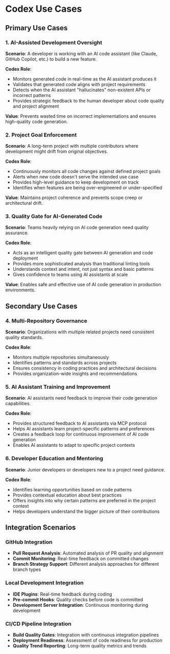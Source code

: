 # Codex Use Cases

## Primary Use Cases

### 1. AI-Assisted Development Oversight
**Scenario**: A developer is working with an AI code assistant (like Claude, GitHub Copilot, etc.) to build a new feature.

**Codex Role**:
- Monitors generated code in real-time as the AI assistant produces it
- Validates that generated code aligns with project requirements
- Detects when the AI assistant "hallucinates" non-existent APIs or incorrect patterns
- Provides strategic feedback to the human developer about code quality and project alignment

**Value**: Prevents wasted time on incorrect implementations and ensures high-quality code generation.

### 2. Project Goal Enforcement
**Scenario**: A long-term project with multiple contributors where development might drift from original objectives.

**Codex Role**:
- Continuously monitors all code changes against defined project goals
- Alerts when new code doesn't serve the intended use case
- Provides high-level guidance to keep development on track
- Identifies when features are being over-engineered or under-specified

**Value**: Maintains project coherence and prevents scope creep or architectural drift.

### 3. Quality Gate for AI-Generated Code
**Scenario**: Teams heavily relying on AI code generation need quality assurance.

**Codex Role**:
- Acts as an intelligent quality gate between AI generation and code deployment
- Provides more sophisticated analysis than traditional linting tools
- Understands context and intent, not just syntax and basic patterns
- Gives confidence to teams using AI assistants at scale

**Value**: Enables safe and effective use of AI code generation in production environments.

## Secondary Use Cases

### 4. Multi-Repository Governance
**Scenario**: Organizations with multiple related projects need consistent quality standards.

**Codex Role**:
- Monitors multiple repositories simultaneously
- Identifies patterns and standards across projects
- Ensures consistency in coding practices and architectural decisions
- Provides organization-wide insights and recommendations

### 5. AI Assistant Training and Improvement
**Scenario**: AI assistants need feedback to improve their code generation capabilities.

**Codex Role**:
- Provides structured feedback to AI assistants via MCP protocol
- Helps AI assistants learn project-specific patterns and preferences
- Creates a feedback loop for continuous improvement of AI code generation
- Enables AI assistants to adapt to specific project contexts

### 6. Developer Education and Mentoring
**Scenario**: Junior developers or developers new to a project need guidance.

**Codex Role**:
- Identifies learning opportunities based on code patterns
- Provides contextual education about best practices
- Offers insights into why certain patterns are preferred in the project context
- Helps developers understand the bigger picture of their contributions

## Integration Scenarios

### GitHub Integration
- **Pull Request Analysis**: Automated analysis of PR quality and alignment
- **Commit Monitoring**: Real-time feedback on committed changes
- **Branch Strategy Support**: Different analysis approaches for different branch types

### Local Development Integration  
- **IDE Plugins**: Real-time feedback during coding
- **Pre-commit Hooks**: Quality checks before code is committed
- **Development Server Integration**: Continuous monitoring during development

### CI/CD Pipeline Integration
- **Build Quality Gates**: Integration with continuous integration pipelines
- **Deployment Readiness**: Assessment of code readiness for production
- **Quality Trend Reporting**: Long-term quality metrics and trends